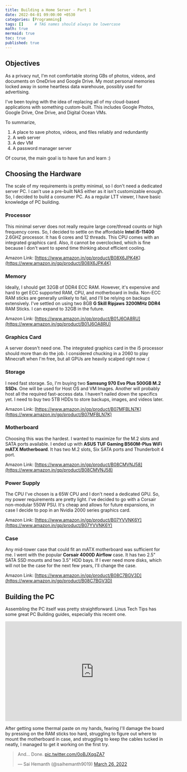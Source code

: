 ```yaml
---
title: Building a Home Server - Part 1
date: 2022-04-01 09:00:00 +0530
categories: [Programming]
tags: []     # TAG names should always be lowercase
math: true
mermaid: true
toc: true
published: true
---
```


## Objectives

As a privacy nut, I'm not comfortable storing GBs of photos, videos, and documents on OneDrive and Google Drive. My most
personal memories locked away in some heartless data warehouse, possibly used for advertising.

I've been toying with the idea of replacing all of my cloud-based applications with something
custom-built. This includes Google Photos, Google Drive, One Drive, and Digital Ocean VMs.

To summarize,
1. A place to save photos, videos, and files reliably and redundantly
2. A web server
3. A dev VM
4. A password manager server

Of course, the main goal is to have fun and learn :)

## Choosing the Hardware

The scale of my requirements is pretty minimal, so I don't need a dedicated server PC. I can't use
a pre-built NAS either as it isn't customizable enough. So, I decided to build
a consumer PC. As a regular LTT viewer, I have basic knowledge of PC building.

### Processor

This minimal server does not really require large core/thread counts or high frequency cores. So, I decided to
settle on the affordable **Intel i5-11400** 2.6GHZ processor. It has 6 cores and 12 threads. This CPU comes
with an integrated graphics card. Also, it cannot be overclocked, which is fine because I don't want
to spend time thinking about efficient cooling.

Amazon Link: [https://www.amazon.in/gp/product/B08X6JPK4K](https://www.amazon.in/gp/product/B08X6JPK4K)

### Memory

Ideally, I should get 32GB of DDR4 ECC RAM. However, it's expensive and hard to get ECC supported RAM, CPU, and
motherboard in India. Non-ECC RAM sticks are generally unlikely to fail, and I'll be relying on backups extensively. I've settled
on using two 8GB **G Skill Ripjaws 3200MHz DDR4** RAM Sticks. I can expand to 32GB in the future.

Amazon Link: [https://www.amazon.in/gp/product/B01J6OA8RU](https://www.amazon.in/gp/product/B01J6OA8RU)

### Graphics Card

A server doesn't need one. The integrated graphics card in the i5 processor should more than do the job.
I considered chucking in a 2060 to play Minecraft when I'm free, but all GPUs are heavily scalped right now :(

### Storage

I need fast storage. So, I'm buying two **Samsung 970 Evo Plus 500GB M.2 SSDs**. One will be used for Host OS and VM Images.
Another will probably host all the required fast-access data. I haven't nailed down the specifics yet. I need to buy
two 5TB HDDs to store backups, images, and videos later.

Amazon Link: [https://www.amazon.in/gp/product/B07MFBLN7K](https://www.amazon.in/gp/product/B07MFBLN7K)

### Motherboard

Choosing this was the hardest. I wanted to maximize for the M.2 slots and SATA ports available. I ended up with
**ASUS TUF Gaming B560M-Plus WiFi mATX Motherboard**. It has two M.2 slots, Six SATA ports and Thunderbolt 4 port.

Amazon Link: [https://www.amazon.in/gp/product/B08CMVNJ58](https://www.amazon.in/gp/product/B08CMVNJ58)

### Power Supply

The CPU I've chosen is a 65W CPU and I don't need a dedicated GPU. So, my power requirements are pretty light. I've decided
to go with a Corsair non-modular 550W PSU. It's cheap and allows for future expansions, in case I decide to pop in an Nvidia 2000
series graphics card.

Amazon Link: [https://www.amazon.in/gp/product/B07YVVNK6Y](https://www.amazon.in/gp/product/B07YVVNK6Y)

### Case

Any mid-tower case that could fit an mATX motherboard was sufficient for me. I went with the popular **Corsair 4000D Airflow** case.
It has two 2.5" SATA SSD mounts and two 3.5" HDD bays. If I ever need more disks, which will not be the case for the next few years,
I'll change the case.

Amazon Link: [https://www.amazon.in/gp/product/B08C7BGV3D](https://www.amazon.in/gp/product/B08C7BGV3D)

## Building the PC

Assembling the PC itself was pretty straightforward. Linus Tech Tips has some great PC Building guides, especially this recent one.

<iframe width="560" height="315" src="https://www.youtube.com/embed/BL4DCEp7blY" title="YouTube video player" frameborder="0" allow="accelerometer; autoplay; clipboard-write; encrypted-media; gyroscope; picture-in-picture" allowfullscreen></iframe>

After getting some thermal paste on my hands, fearing I'll damage the board by pressing on the RAM sticks too hard, struggling
to figure out where to mount the motherboard in case, and struggling to keep the cables tucked in neatly, I managed to get it working
on the first try.

<blockquote class="twitter-tweet"><p lang="en" dir="ltr">And... Done. <a href="https://t.co/0oBJXqgZA7">pic.twitter.com/0oBJXqgZA7</a></p>&mdash; Sai Hemanth (@saihemanth9019) <a href="https://twitter.com/saihemanth9019/status/1507681065166864393?ref_src=twsrc%5Etfw">March 26, 2022</a></blockquote> <script async src="https://platform.twitter.com/widgets.js" charset="utf-8"></script>
